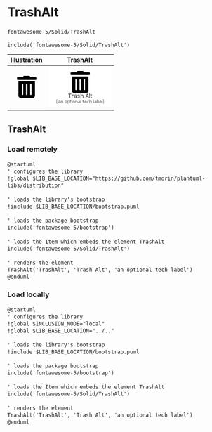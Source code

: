 # TrashAlt


```text
fontawesome-5/Solid/TrashAlt
```

```text
include('fontawesome-5/Solid/TrashAlt')
```



| Illustration | TrashAlt |
| :---: | :---: |
| ![illustration for Illustration](../../fontawesome-5/Solid/TrashAlt.png) | ![illustration for TrashAlt](../../fontawesome-5/Solid/TrashAlt.Local.png) |




## TrashAlt

### Load remotely
```plantuml
@startuml
' configures the library
!global $LIB_BASE_LOCATION="https://github.com/tmorin/plantuml-libs/distribution"

' loads the library's bootstrap
!include $LIB_BASE_LOCATION/bootstrap.puml

' loads the package bootstrap
include('fontawesome-5/bootstrap')

' loads the Item which embeds the element TrashAlt
include('fontawesome-5/Solid/TrashAlt')

' renders the element
TrashAlt('TrashAlt', 'Trash Alt', 'an optional tech label')
@enduml
```

### Load locally
```plantuml
@startuml
' configures the library
!global $INCLUSION_MODE="local"
!global $LIB_BASE_LOCATION="../.."

' loads the library's bootstrap
!include $LIB_BASE_LOCATION/bootstrap.puml

' loads the package bootstrap
include('fontawesome-5/bootstrap')

' loads the Item which embeds the element TrashAlt
include('fontawesome-5/Solid/TrashAlt')

' renders the element
TrashAlt('TrashAlt', 'Trash Alt', 'an optional tech label')
@enduml
```

